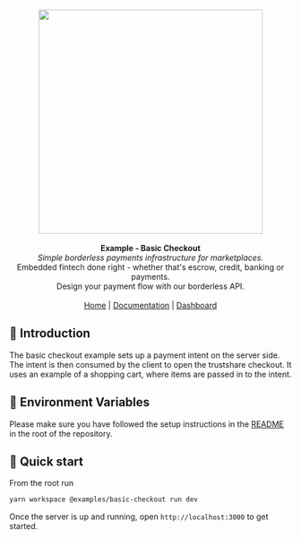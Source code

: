 <p align="center">
  <br/>
  <img width="400px" src="https://assets.staging.trustshare.io/trustshare-logo.png">
  <br/>
  <br/>
  <strong>Example - Basic Checkout</strong>
  <br/>
  <i>Simple borderless payments infrastructure for marketplaces.</i>
  <br/>
  Embedded fintech done right - whether that's escrow, credit, banking or payments.
  <br/>
  Design your payment flow with our borderless API.
  <br/>
  <br/>
  <span>
    <a href="https://trustshare.co" target="_blank">Home</a>
    <span> | </span>
    <a href="https://docs.trustshare.io" target="_blank">Documentation</a>
    <span> | </span>
    <a href="https://dashboard.trustshare.io" target="_blank">Dashboard</a>
  </span>
</p>


## 📖 Introduction
The basic checkout example sets up a payment intent on the server side. The intent is then consumed by the client to open the trustshare checkout. It uses an example of a shopping cart, where items are passed in to the intent.

## 🌳 Environment Variables
Please make sure you have followed the setup instructions in the [README](/README.md) in the root of the repository.

## 🚀 Quick start

From the root run

```bash
yarn workspace @examples/basic-checkout run dev
```

Once the server is up and running, open `http://localhost:3000` to get started.
